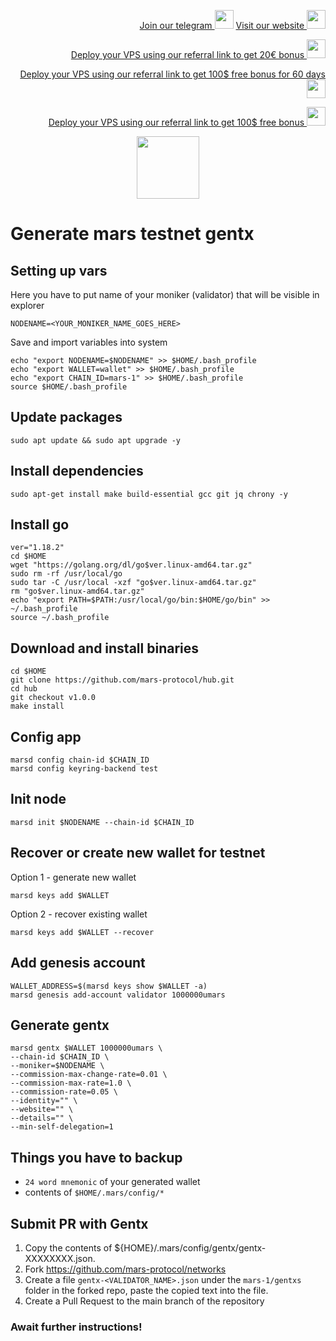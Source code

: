 <p style="font-size:14px" align="right">
<a href="https://t.me/kjnotes" target="_blank">Join our telegram <img src="https://user-images.githubusercontent.com/50621007/168689534-796f181e-3e4c-43a5-8183-9888fc92cfa7.png" width="30"/></a>
<a href="https://kjnodes.com/" target="_blank">Visit our website <img src="https://user-images.githubusercontent.com/50621007/168689709-7e537ca6-b6b8-4adc-9bd0-186ea4ea4aed.png" width="30"/></a>
</p>

<p style="font-size:14px" align="right">
<a href="https://hetzner.cloud/?ref=y8pQKS2nNy7i" target="_blank">Deploy your VPS using our referral link to get 20€ bonus <img src="https://user-images.githubusercontent.com/50621007/174612278-11716b2a-d662-487e-8085-3686278dd869.png" width="30"/></a>
</p>
<p style="font-size:14px" align="right">
<a href="https://m.do.co/c/17b61545ca3a" target="_blank">Deploy your VPS using our referral link to get 100$ free bonus for 60 days <img src="https://user-images.githubusercontent.com/50621007/183284313-adf81164-6db4-4284-9ea0-bcb841936350.png" width="30"/></a>
</p>
<p style="font-size:14px" align="right">
<a href="https://www.vultr.com/?ref=7418642" target="_blank">Deploy your VPS using our referral link to get 100$ free bonus <img src="https://user-images.githubusercontent.com/50621007/183284971-86057dc2-2009-4d40-a1d4-f0901637033a.png" width="30"/></a>
</p>

<p align="center">
  <img height="100" height="auto" src="https://user-images.githubusercontent.com/50621007/205657849-4fa816f7-6471-4e47-9832-ef9374a706b0.png">
</p>

# Generate mars testnet gentx

## Setting up vars
Here you have to put name of your moniker (validator) that will be visible in explorer
```
NODENAME=<YOUR_MONIKER_NAME_GOES_HERE>
```

Save and import variables into system
```
echo "export NODENAME=$NODENAME" >> $HOME/.bash_profile
echo "export WALLET=wallet" >> $HOME/.bash_profile
echo "export CHAIN_ID=mars-1" >> $HOME/.bash_profile
source $HOME/.bash_profile
```

## Update packages
```
sudo apt update && sudo apt upgrade -y
```

## Install dependencies
```
sudo apt-get install make build-essential gcc git jq chrony -y
```

## Install go
```
ver="1.18.2"
cd $HOME
wget "https://golang.org/dl/go$ver.linux-amd64.tar.gz"
sudo rm -rf /usr/local/go
sudo tar -C /usr/local -xzf "go$ver.linux-amd64.tar.gz"
rm "go$ver.linux-amd64.tar.gz"
echo "export PATH=$PATH:/usr/local/go/bin:$HOME/go/bin" >> ~/.bash_profile
source ~/.bash_profile
```

## Download and install binaries
```
cd $HOME
git clone https://github.com/mars-protocol/hub.git
cd hub
git checkout v1.0.0
make install
```

## Config app
```
marsd config chain-id $CHAIN_ID
marsd config keyring-backend test
```

## Init node
```
marsd init $NODENAME --chain-id $CHAIN_ID
```

## Recover or create new wallet for testnet
Option 1 - generate new wallet
```
marsd keys add $WALLET
```

Option 2 - recover existing wallet
```
marsd keys add $WALLET --recover
```

## Add genesis account
```
WALLET_ADDRESS=$(marsd keys show $WALLET -a)
marsd genesis add-account validator 1000000umars
```

## Generate gentx
```
marsd gentx $WALLET 1000000umars \
--chain-id $CHAIN_ID \
--moniker=$NODENAME \
--commission-max-change-rate=0.01 \
--commission-max-rate=1.0 \
--commission-rate=0.05 \
--identity="" \
--website="" \
--details="" \
--min-self-delegation=1
```

## Things you have to backup
- `24 word mnemonic` of your generated wallet
- contents of `$HOME/.mars/config/*`

## Submit PR with Gentx
1. Copy the contents of ${HOME}/.mars/config/gentx/gentx-XXXXXXXX.json.
2. Fork https://github.com/mars-protocol/networks
3. Create a file `gentx-<VALIDATOR_NAME>.json` under the `mars-1/gentxs` folder in the forked repo, paste the copied text into the file.
4. Create a Pull Request to the main branch of the repository

### Await further instructions!
